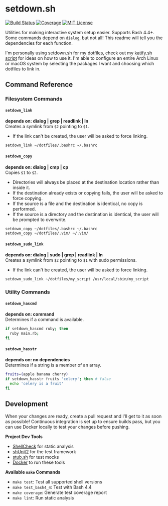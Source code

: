 # setdown.sh

[![Build Status][build-badge]][build-link] [![Coverage][coverage-badge]][coverage-link] [![MIT License][license-badge]](LICENSE.md)

Utilities for making interactive system setup easier. Supports Bash 4.4+. Some commands depend on `dialog`, but not all! This readme will tell you the dependencies for each function.

I'm personally using setdown.sh for my [dotfiles](https://github.com/codehearts/dotfiles), check out my [katify.sh script](https://github.com/codehearts/dotfiles/blob/master/katify.sh) for ideas on how to use it. I'm able to configure an entire Arch Linux or macOS system by selecting the packages I want and choosing which dotfiles to link in.

## Command Reference

### Filesystem Commands

#### `setdown_link`

**depends on: dialog | grep | readlink | ln**  
Creates a symlink from `$2` pointing to `$1`.

- If the link can't be created, the user will be asked to force linking.

```bash
setdown_link ~/dotfiles/.bashrc ~/.bashrc
```

#### `setdown_copy`

**depends on: dialog | cmp | cp**  
Copies `$1` to `$2`.

- Directories will always be placed at the destination location rather than inside it.
- If the destination already exists or copying fails, the user will be asked to force copying.
- If the source is a file and the destination is identical, no copy is performed.
- If the source is a directory and the destination is identical, the user will be prompted to overwrite.

```bash
setdown_copy ~/dotfiles/.bashrc ~/.bashrc
setdown_copy ~/dotfiles/.vim/ ~/.vim/
```

#### `setdown_sudo_link`

**depends on: dialog | sudo | grep | readlink | ln**  
Creates a symlink from `$2` pointing to `$1` with sudo permissions.

- If the link can't be created, the user will be asked to force linking.

```bash
setdown_sudo_link ~/dotfiles/my_script /usr/local/sbin/my_script
```

### Utility Commands

#### `setdown_hascmd`

**depends on: command**  
Determines if a command is available.

```bash
if setdown_hascmd ruby; then
  ruby main.rb;
fi
```

#### `setdown_hasstr`

**depends on: no dependencies**  
Determines if a string is a member of an array.

```bash
fruits=(apple banana cherry)
if setdown_hasstr fruits 'celery'; then # false
  echo 'celery is a fruit'
fi
```

## Development

When your changes are ready, create a pull request and I'll get to it as soon as possible! Continuous integration is set up to ensure builds pass, but you can use Docker locally to test your changes before pushing.

**Project Dev Tools**  
- [ShellCheck](https://github.com/koalaman/shellcheck) for static analysis
- [shUnit2](https://github.com/kward/shunit2) for the test framework
- [stub.sh](https://github.com/jimeh/stub.sh) for test mocks
- [Docker](https://www.docker.com) to run these tools

**Available `make` Commands**  
- `make test`: Test all supported shell versions
- `make test_bash4_4`: Test with Bash 4.4
- `make coverage`: Generate test coverage report
- `make lint`: Run static analysis

[coverage-badge]: https://codecov.io/gh/codehearts/setdown.sh/branch/master/graph/badge.svg
[coverage-link]:  https://codecov.io/gh/codehearts/setdown.sh
[license-badge]:  https://img.shields.io/badge/license-MIT-007EC7.svg
[build-badge]:    https://travis-ci.org/codehearts/setdown.sh.svg?branch=master
[build-link]:     https://travis-ci.org/codehearts/setdown.sh
